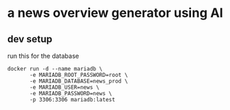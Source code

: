 # a news overview generator using AI

## dev setup

run this for the database

```
docker run -d --name mariadb \
       -e MARIADB_ROOT_PASSWORD=root \
       -e MARIADB_DATABASE=news_prod \
       -e MARIADB_USER=news \
       -e MARIADB_PASSWORD=news \
       -p 3306:3306 mariadb:latest
```
